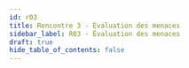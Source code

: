 ```yaml
---
id: r03
title: Rencontre 3 - Évaluation des menaces
sidebar_label: R03 - Évaluation des menaces
draft: true
hide_table_of_contents: false
---
```



